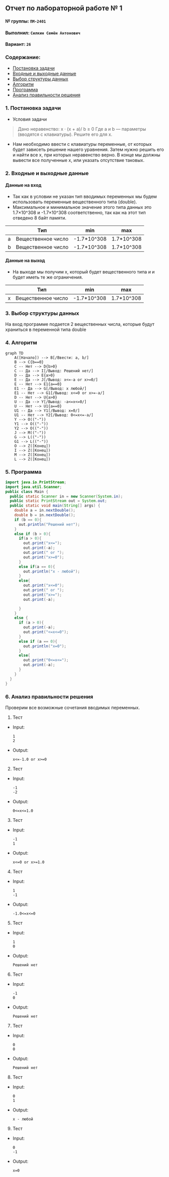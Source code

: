 
## Отчет по лабораторной работе № 1

#### № группы: `ПМ-2401`

#### Выполнил: `Силкин Семён Антонович`

#### Вариант: `26`

### Cодержание:

- [Постановка задачи](#1-постановка-задачи)
- [Входные и выходные данные](#2-входные-и-выходные-данные)
- [Выбор структуры данных](#3-выбор-структуры-данных)
- [Алгоритм](#4-алгоритм)
- [Программа](#5-программа)
- [Анализ правильности решения](#6-анализ-правильности-решения)

### 1. Постановка задачи

- Условия задачи

> Дано неравенство:
x · (x + a)/ b ≥ 0
> Где a и b — параметры (вводятся с клавиатуры). Решите его для x.
- Нам необходимо ввести с клавиатуры переменные, от которых будет зависеть решение нашего уравнения. Затем нужно решить его и найти все x, при которых неравенство верно. В конце мы должны вывести все полученные х, или указать отсутствие таковых. 

### 2. Входные и выходные данные

#### Данные на вход

- Так как в условии не указан тип вводимых переменных мы будем использовать переменные вещественного типа (double).
- Максимальное и минимальное значение этого типа данных это 1.7×10^308 и -1.7×10^308 соответственно, так как на этот тип отведено 8 байт памяти.

|   | Тип                 | min         | max        |
|---|---------------------|-------------|------------|
| a | Вещественное число  | -1.7*10^308 | 1.7*10^308 |
| b | Вещественное число  | -1.7*10^308 | 1.7*10^308 |

#### Данные на выход

- На выходе мы получим x, который будет вещественного типа и и будет иметь те же ограничения.

|   | Тип                 | min         | max        |
|---|---------------------|-------------|------------|
| x | Вещественное число  | -1.7*10^308 | 1.7*10^308 |

### 3. Выбор структуры данных

На вход программе подается 2 вещественных числа, которые будут храниться в переменной типа double

### 4. Алгоритм

```mermaid
graph TD
    A([Начало]) --> B[/Ввести: a, b/]
    B --> C{b==0}
    C -- Нет --> D{b>0}
    C -- Да --> I[/Вывод: Решений нет/]
    D -- Да --> E{a>0}
    E -- Да --> J[/Вывод: x<=-a or x>=0/]
    E -- Нет --> E1{a==0}
    E1 -- Да --> G[/Вывод: x любой/]
    E1 -- Нет --> G1[/Вывод: x<=0 or x>=-a/]
    D -- Нет --> U{a>0}
    U -- Да --> Y[/Вывод: -a<=x<=0/]
    U -- Нет --> U1{a==0}
    U1 -- Да --> Y1[/Вывод: x=0/]
    U1 -- Нет --> Y2[/Вывод: 0<=x<=-a/]
    Y --> O(("-"))
    Y1 --> O(("-"))
    Y2 --> O(("-"))
    J --> M(("-"))
    G --> L(("-"))
    G1 --> L(("-"))
    O --> Z([Конец])
    I --> Z([Конец])
    M --> Z([Конец])
    L --> Z([Конец])
```


### 5. Программа

```java
import java.io.PrintStream;
import java.util.Scanner;
public class Main {
  public static Scanner in = new Scanner(System.in);
  public static PrintStream out = System.out;
  public static void main(String[] args) {
    double a = in.nextDouble();
    double b = in.nextDouble();
    if (b == 0){
      out.println("Решений нет");
    }
    else if (b > 0){
      if(a > 0){
        out.print("x<=");
        out.print(-a);
        out.print(" or ");
        out.print("x>=0");
      }
      else if(a == 0){
        out.println("x - любой");
      }
      else{
        out.print("x<=0");
        out.print(" or ");
        out.print("x>=");
        out.print(-a);

      }
    }
    else {
      if (a > 0){
        out.print(-a);
        out.print("<=x<=0");
      }
      else if (a == 0){
        out.println("x=0");
      }
      else{
        out.print("0<=x<=");
        out.print(-a);
      }
    }
  }
}
```

### 6. Анализ правильности решения

Проверим все возможные сочетания вводимых переменных.
1. Тест

- Input:
    ```
    1
    2
    ```

- Output:
    ```
    x<=-1.0 or x>=0
    ```

2. Тест

- Input:
    ```
    -1
    -2
    ```

- Output:
    ```
    0<=x<=1.0
    ```

3. Тест

- Input:
    ```
    -1
    1
    ```

- Output:
    ```
    x<=0 or x>=1.0
    ```
4. Тест

- Input:
    ```
    1
    -1
    ```

- Output:
    ```
    -1.0<=x<=0
    ```
5. Тест

- Input:
    ```
    1
    0
    ```

- Output:
    ```
    Решений нет
    ```
6. Тест

- Input:
    ```
    -1
    0
    ```

- Output:
    ```
    Решений нет
    ```
7. Тест

- Input:
    ```
    0
    0
    ```

- Output:
    ```
    Решений нет
    ```
8. Тест

- Input:
    ```
    0
    1
    ```

- Output:
    ```
    x - любой
    ```
9. Тест

- Input:
    ```
    0
    -1
    ```

- Output:
    ```
    x=0
    ```
